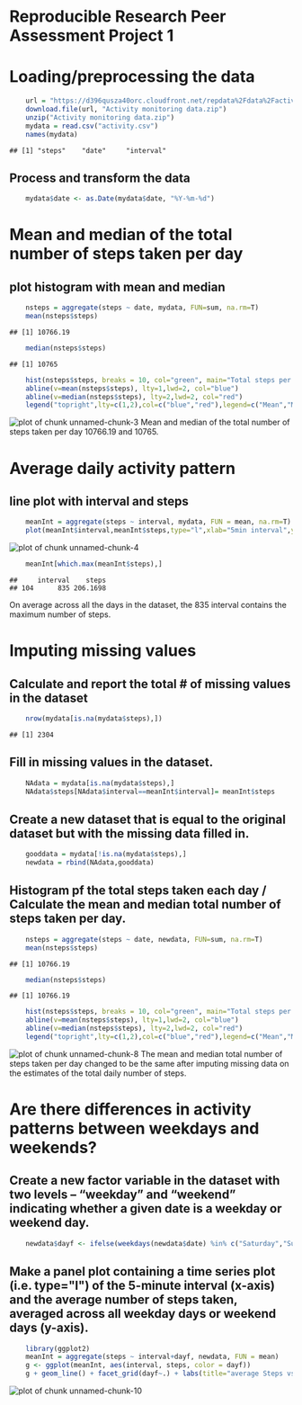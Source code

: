 Reproducible Research Peer Assessment Project 1
==============================
# Loading/preprocessing the data

```r
    url = "https://d396qusza40orc.cloudfront.net/repdata%2Fdata%2Factivity.zip"
    download.file(url, "Activity monitoring data.zip")
    unzip("Activity monitoring data.zip")
    mydata = read.csv("activity.csv")
    names(mydata)
```

```
## [1] "steps"    "date"     "interval"
```

## Process and transform the data

```r
    mydata$date <- as.Date(mydata$date, "%Y-%m-%d")
```

# Mean and median of the total number of steps taken per day
## plot histogram with mean and median 

```r
    nsteps = aggregate(steps ~ date, mydata, FUN=sum, na.rm=T)
    mean(nsteps$steps)
```

```
## [1] 10766.19
```

```r
    median(nsteps$steps)
```

```
## [1] 10765
```

```r
    hist(nsteps$steps, breaks = 10, col="green", main="Total steps per day")
    abline(v=mean(nsteps$steps), lty=1,lwd=2, col="blue")
    abline(v=median(nsteps$steps), lty=2,lwd=2, col="red")
    legend("topright",lty=c(1,2),col=c("blue","red"),legend=c("Mean","Median"))
```

![plot of chunk unnamed-chunk-3](unnamed-chunk-3-1.png)
Mean and median of the total number of steps taken per day 10766.19 and 10765.


# Average daily activity pattern
## line plot with interval and steps

```r
    meanInt = aggregate(steps ~ interval, mydata, FUN = mean, na.rm=T)
    plot(meanInt$interval,meanInt$steps,type="l",xlab="5min interval",ylab="mean steps",main="average daily activity")
```

![plot of chunk unnamed-chunk-4](unnamed-chunk-4-1.png)

```r
    meanInt[which.max(meanInt$steps),]
```

```
##     interval    steps
## 104      835 206.1698
```
On average across all the days in the dataset, the 835 interval contains the maximum number of steps.

# Imputing missing values
## Calculate and report the total # of missing values in the dataset

```r
    nrow(mydata[is.na(mydata$steps),])
```

```
## [1] 2304
```

## Fill in missing values in the dataset. 

```r
    NAdata = mydata[is.na(mydata$steps),]    
    NAdata$steps[NAdata$interval==meanInt$interval]= meanInt$steps
```

## Create a new dataset that is equal to the original dataset but with the missing data filled in.

```r
    gooddata = mydata[!is.na(mydata$steps),]
    newdata = rbind(NAdata,gooddata)
```

## Histogram pf the total steps taken each day / Calculate the mean and median total number of steps taken per day. 

```r
    nsteps = aggregate(steps ~ date, newdata, FUN=sum, na.rm=T)
    mean(nsteps$steps)
```

```
## [1] 10766.19
```

```r
    median(nsteps$steps)
```

```
## [1] 10766.19
```

```r
    hist(nsteps$steps, breaks = 10, col="green", main="Total steps per day")
    abline(v=mean(nsteps$steps), lty=1,lwd=2, col="blue")
    abline(v=median(nsteps$steps), lty=2,lwd=2, col="red")
    legend("topright",lty=c(1,2),col=c("blue","red"),legend=c("Mean","Median"))
```

![plot of chunk unnamed-chunk-8](unnamed-chunk-8-1.png)
The mean and median total number of steps taken per day changed to be the same after imputing missing data on the estimates of the total daily number of steps.

# Are there differences in activity patterns between weekdays and weekends?
## Create a new factor variable in the dataset with two levels – “weekday” and “weekend” indicating whether a given date is a weekday or weekend day.

```r
    newdata$dayf <- ifelse(weekdays(newdata$date) %in% c("Saturday","Sunday"),"weekend","weekday")
```

## Make a panel plot containing a time series plot (i.e. type="l") of the 5-minute interval (x-axis) and the average number of steps taken, averaged across all weekday days or weekend days (y-axis).

```r
    library(ggplot2)
    meanInt = aggregate(steps ~ interval+dayf, newdata, FUN = mean)
    g <- ggplot(meanInt, aes(interval, steps, color = dayf))
    g + geom_line() + facet_grid(dayf~.) + labs(title="average Steps vs. days", y="steps", x= "5min interval")
```

![plot of chunk unnamed-chunk-10](unnamed-chunk-10-1.png)
